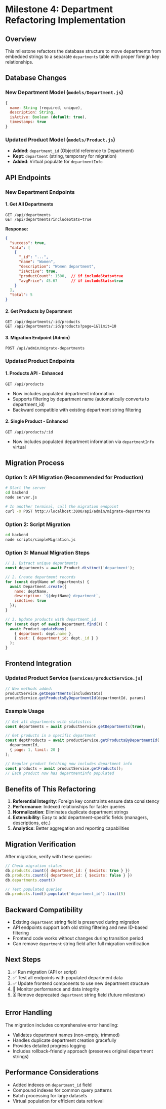 # Milestone 4: Department Refactoring Implementation

## Overview
This milestone refactors the database structure to move departments from embedded strings to a separate `departments` table with proper foreign key relationships.

## Database Changes

### New Department Model (`models/Department.js`)
```javascript
{
  name: String (required, unique),
  description: String,
  isActive: Boolean (default: true),
  timestamps: true
}
```

### Updated Product Model (`models/Product.js`)
- **Added**: `department_id` (ObjectId reference to Department)
- **Kept**: `department` (string, temporary for migration)
- **Added**: Virtual populate for `departmentInfo`

## API Endpoints

### New Department Endpoints

#### 1. Get All Departments
```
GET /api/departments
GET /api/departments?includeStats=true
```
**Response:**
```json
{
  "success": true,
  "data": [
    {
      "_id": "...",
      "name": "Women",
      "description": "Women department",
      "isActive": true,
      "productCount": 1500,  // if includeStats=true
      "avgPrice": 45.67      // if includeStats=true
    }
  ],
  "total": 5
}
```

#### 2. Get Products by Department
```
GET /api/departments/:id/products
GET /api/departments/:id/products?page=1&limit=10
```

#### 3. Migration Endpoint (Admin)
```
POST /api/admin/migrate-departments
```

### Updated Product Endpoints

#### 1. Products API - Enhanced
```
GET /api/products
```
- Now includes populated department information
- Supports filtering by department name (automatically converts to department_id)
- Backward compatible with existing department string filtering

#### 2. Single Product - Enhanced
```
GET /api/products/:id
```
- Now includes populated department information via `departmentInfo` virtual

## Migration Process

### Option 1: API Migration (Recommended for Production)
```bash
# Start the server
cd backend
node server.js

# In another terminal, call the migration endpoint
curl -X POST http://localhost:3000/api/admin/migrate-departments
```

### Option 2: Script Migration
```bash
cd backend
node scripts/simpleMigration.js
```

### Option 3: Manual Migration Steps
```javascript
// 1. Extract unique departments
const departments = await Product.distinct('department');

// 2. Create department records
for (const deptName of departments) {
  await Department.create({
    name: deptName,
    description: `${deptName} department`,
    isActive: true
  });
}

// 3. Update products with department_id
for (const dept of await Department.find()) {
  await Product.updateMany(
    { department: dept.name },
    { $set: { department_id: dept._id } }
  );
}
```

## Frontend Integration

### Updated Product Service (`services/productService.js`)
```javascript
// New methods added:
productService.getDepartments(includeStats)
productService.getProductsByDepartmentId(departmentId, params)
```

### Example Usage
```javascript
// Get all departments with statistics
const departments = await productService.getDepartments(true);

// Get products in a specific department
const deptProducts = await productService.getProductsByDepartmentId(
  departmentId, 
  { page: 1, limit: 20 }
);

// Regular product fetching now includes department info
const products = await productService.getProducts();
// Each product now has departmentInfo populated
```

## Benefits of This Refactoring

1. **Referential Integrity**: Foreign key constraints ensure data consistency
2. **Performance**: Indexed relationships for faster queries
3. **Normalization**: Eliminates duplicate department strings
4. **Extensibility**: Easy to add department-specific fields (managers, descriptions, etc.)
5. **Analytics**: Better aggregation and reporting capabilities

## Migration Verification

After migration, verify with these queries:

```javascript
// Check migration status
db.products.count({ department_id: { $exists: true } })
db.products.count({ department_id: { $exists: false } })
db.departments.count()

// Test populated queries
db.products.find().populate('department_id').limit(5)
```

## Backward Compatibility

- Existing `department` string field is preserved during migration
- API endpoints support both old string filtering and new ID-based filtering
- Frontend code works without changes during transition period
- Can remove `department` string field after full migration verification

## Next Steps

1. ✅ Run migration (API or script)
2. ✅ Test all endpoints with populated department data
3. ✅ Update frontend components to use new department structure
4. 🔄 Monitor performance and data integrity
5. ⏳ Remove deprecated `department` string field (future milestone)

## Error Handling

The migration includes comprehensive error handling:
- Validates department names (non-empty, trimmed)
- Handles duplicate department creation gracefully
- Provides detailed progress logging
- Includes rollback-friendly approach (preserves original department strings)

## Performance Considerations

- Added indexes on `department_id` field
- Compound indexes for common query patterns
- Batch processing for large datasets
- Virtual population for efficient data retrieval
